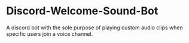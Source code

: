 # Discord-Welcome-Sound-Bot
 A discord bot with the sole purpose of playing custom audio clips when specific users join a voice channel. 
